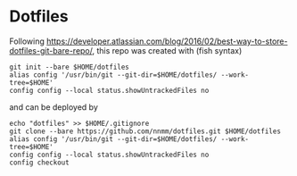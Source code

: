 # Dotfiles

Following https://developer.atlassian.com/blog/2016/02/best-way-to-store-dotfiles-git-bare-repo/, this repo was created with (fish syntax)

```
git init --bare $HOME/dotfiles
alias config '/usr/bin/git --git-dir=$HOME/dotfiles/ --work-tree=$HOME'
config config --local status.showUntrackedFiles no
```

and can be deployed by 

```
echo "dotfiles" >> $HOME/.gitignore
git clone --bare https://github.com/nnmm/dotfiles.git $HOME/dotfiles
alias config '/usr/bin/git --git-dir=$HOME/dotfiles/ --work-tree=$HOME'
config config --local status.showUntrackedFiles no
config checkout
```